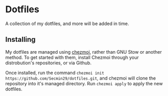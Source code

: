# Dotfiles

A collection of my dotfiles, and more will be added in time.

## Installing

My dotfiles are managed using [chezmoi](https://github.com/twpayne/chezmoi), rather than GNU Stow or another method. To get started with them, install Chezmoi through your distrobution's repositories, or via Github.

Once installed, run the command `chezmoi init https://github.com/Secmin29/dotfiles.git`, and chezmoi will clone the repository into it's managed directory. Run `chezmoi apply` to apply the new dotfiles.